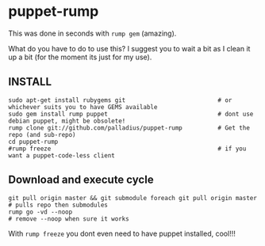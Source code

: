 puppet-rump
===========

This was done in seconds with `rump gem` (amazing).

What do you have to do to use this? I suggest you to wait a bit as I clean it
up a bit (for the moment its just for my use).

INSTALL
-------

    sudo apt-get install rubygems git                          # or whichever suits you to have GEMS available
    sudo gem install rump puppet                               # dont use debian puppet, might be obsolete!
    rump clone git://github.com/palladius/puppet-rump          # Get the repo (and sub-repo)
    cd puppet-rump
    #rump freeze                                               # if you want a puppet-code-less client

Download and execute cycle
--------------------------

    git pull origin master && git submodule foreach git pull origin master     # pulls repo then submodules
    rump go -vd --noop                                                         # remove --noop when sure it works

With `rump freeze` you dont even need to have puppet installed, cool!!!
